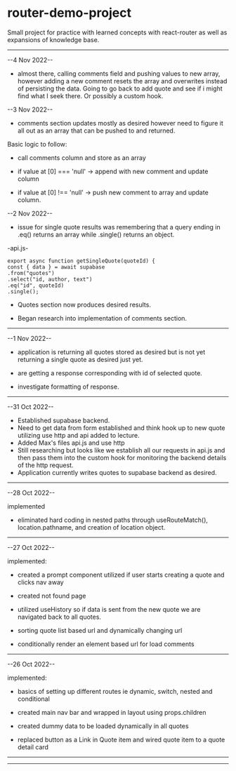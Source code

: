# router-demo-project

Small project for practice with learned concepts with react-router as well as expansions of knowledge base.

---

--4 Nov 2022--

- almost there, calling comments field and pushing values to new array, however adding a new comment resets the array and overwrites instead of persisting the data. Going to go back to add quote and see if i might find what I seek there. Or possibly a custom hook.

--3 Nov 2022--

- comments section updates mostly as desired however need to figure it all out as an array that can be pushed to and returned.

Basic logic to follow:

- call comments column and store as an array

- if value at [0] === 'null' -> append with new comment and update column

- if value at [0] !== 'null' -> push new comment to array and update column.

--2 Nov 2022--

- issue for single quote results was remembering that a query ending in .eq() returns an array while .single() returns an object.

-api.js-

```
export async function getSingleQuote(quoteId) {
const { data } = await supabase
.from("quotes")
.select("id, author, text")
.eq("id", quoteId)
.single();

```

- Quotes section now produces desired results.

- Began research into implementation of comments section.

---

--1 Nov 2022--

- application is returning all quotes stored as desired but is not yet returning a single quote as desired just yet.

- are getting a response corresponding with id of selected quote.

- investigate formatting of response.

---

--31 Oct 2022--

- Established supabase backend.
- Need to get data from form established and think hook up to new quote utilizing use http and api added to lecture.
- Added Max's files api.js and use http
- Still researching but looks like we establish all our requests in api.js and then pass them into the custom hook for monitoring the backend details of the http request.
- Application currently writes quotes to supabase backend as desired.

---

--28 Oct 2022--

implemented

- eliminated hard coding in nested paths through useRouteMatch(), location.pathname, and creation of location object.

---

--27 Oct 2022--

implemented:

- created a prompt component utilized if user starts creating a quote and clicks nav away

- created not found page

- utilized useHistory so if data is sent from the new quote we are navigated back to all quotes.

- sorting quote list based url and dynamically changing url

- conditionally render an element based url for load comments

---

--26 Oct 2022--

implemented:

- basics of setting up different routes ie dynamic, switch, nested and conditional

- created main nav bar and wrapped in layout using props.children

- created dummy data to be loaded dynamically in all quotes

- replaced button as a Link in Quote item and wired quote item to a quote detail card

---

---
